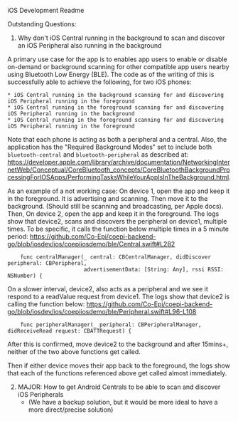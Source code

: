 iOS Development Readme

Outstanding Questions:
1. Why don't iOS Central running in the background to scan and discover an iOS Peripheral also running in the background

A primary use case for the app is to enables app users to enable or disable on-demand or background scanning for other compatible app users nearby using Bluetooth Low Energy (BLE).  The code as of the writing of this is successfully able to achieve the following, for two iOS phones:

    * iOS Central running in the background scanning for and discovering iOS Peripheral running in the foreground
    * iOS Central running in the foreground scanning for and discovering iOS Peripheral running in the background
    * iOS Central running in the foreground scanning for and discovering iOS Peripheral running in the foreground
    
Note that each phone is acting as both a peripheral and a central.  Also, the application has the "Required Background Modes"  set to include both `bluetooth-central` and `bluetooth-peripheral` as described at: https://developer.apple.com/library/archive/documentation/NetworkingInternetWeb/Conceptual/CoreBluetooth_concepts/CoreBluetoothBackgroundProcessingForIOSApps/PerformingTasksWhileYourAppIsInTheBackground.html.

As an example of a not working case: On device 1, open the app and keep it in the foreground.  It is advertising and scanning.  Then move it to the background.  (Should still be scanning and broadcasting, per Apple docs). Then, On device 2, open the app and keep it in the foreground.  The logs show that device2, scans and discovers the peripheral on device1, multiple times.  To be specific, it calls the function below multiple times in a 5 minute period:
https://github.com/Co-Epi/coepi-backend-go/blob/iosdev/ios/coepiiosdemo/ble/Central.swift#L282
```
    func centralManager(_ central: CBCentralManager, didDiscover peripheral: CBPeripheral,
                        advertisementData: [String: Any], rssi RSSI: NSNumber) {
```

On a slower interval, device2, also acts as a peripheral and we see it respond to a readValue request from device1.
The logs show that device2 is calling the function below:
https://github.com/Co-Epi/coepi-backend-go/blob/iosdev/ios/coepiiosdemo/ble/Peripheral.swift#L96-L108
```
    func peripheralManager(_ peripheral: CBPeripheralManager, didReceiveRead request: CBATTRequest) {
```

After this is confirmed, move device2 to the background and after 15mins+, neither of the two above functions get called.

Then if either device moves their app back to the foreground, the logs show that each of the functions referenced above get called almost immediately.

2. MAJOR: How to get Android Centrals to be able to scan and discover iOS Peripherals 
   * (We have a backup solution, but it would be more ideal to have a more direct/precise solution)
